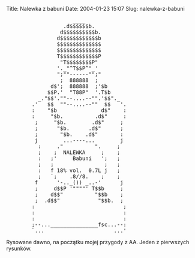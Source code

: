 Title: Nalewka z babuni
Date: 2004-01-23 15:07
Slug: nalewka-z-babuni

<pre>
                     ____
                  .d$$$$$$b.
                 d$$$$$$$$$$b.
                d$$$$$$$$$$$$b
                $$$$$$$$$$$$$$
                $$$$$$$$$$$$$$
                T$$$$$$$$$$$$P
                 "T$$$$$$$$P"
                '._"^T$$P^"_'
                ";""------"";"
                 ;  888888  ;
              d$';  888888  ;'$b
             $$P.'  "T88P"  '.T$b
          _."$$'.""--....--"".'$$"._
        .'   $$  ""--....--""  $$   '.
        :    "$b              d$"    :
        :     "$b.          .d$"     :
         ;     "$b.        .d$"     ;
         ;      "$b.      .d$"      ;
         ;       "$b.    .d$"       :
         j        ...----...        j
          :     ."          ".     ;
          ;    ;  NALEWKA     ;    ;
          :   ;'     Babuni   ';   ;
          ;   ;                ;   ;
          :   f 18% vol.  0.7L j   ;
          ;   `;    .8//8.    ;    ;
         f      '-.._()) _..-'      j
         ;     d$$P '""""' T$$b     ;
         ;    d$$"          "$$b    ;
         ;  .d$$"            "$$b.  ;
        :                            ;
        :                            :
        :                            :
        ;--..._______________fsc...--:
        `...______________________...'
</pre>

Rysowane dawno, na początku mojej przygody z AA. Jeden z pierwszych rysunków.


